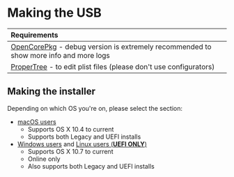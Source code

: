 # Making the USB

| Requirements |
| :--- |
| [OpenCorePkg](https://github.com/acidanthera/OpenCorePkg) - debug version is extremely recommended to show more info and more logs |
| [ProperTree](https://github.com/corpnewt/ProperTree) - to edit plist files (please don't use configurators) |

## Making the installer

Depending on which OS you're on, please select the section:

* [macOS users](../../installer-guide/mac-install.md)
	* Supports OS X 10.4 to current
	* Supports both Legacy and UEFI installs
* [Windows users](../../installer-guide/windows-install.md) and [Linux users (**UEFI ONLY**)](../../installer-guide/linux-install.md)
	* Supports OS X 10.7 to current
	* Online only
	* Also supports both Legacy and UEFI installs
